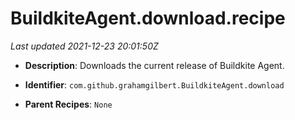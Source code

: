 # BuildkiteAgent.download.recipe

_Last updated 2021-12-23 20:01:50Z_

- **Description**: Downloads the current release of Buildkite Agent.

- **Identifier**: `com.github.grahamgilbert.BuildkiteAgent.download`

- **Parent Recipes**: `None`
